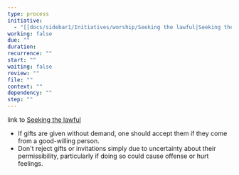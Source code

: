 ```yaml
---
type: process
initiative:
  - "[[docs/sidebar1/Initiatives/worship/Seeking the lawful|Seeking the lawful]]"
working: false
due: ""
duration: 
recurrence: ""
start: ""
waiting: false
review: ""
file: ""
context: ""
dependency: ""
step: ""
---
```


link to [Seeking the lawful](docs/sidebar1/Initiatives/worship/Seeking%20the%20lawful.md)

* If gifts are given without demand, one should accept them if they come from a good-willing person.
* Don't reject gifts or invitations simply due to uncertainty about their permissibility, particularly if doing so could cause offense or hurt feelings.
 
